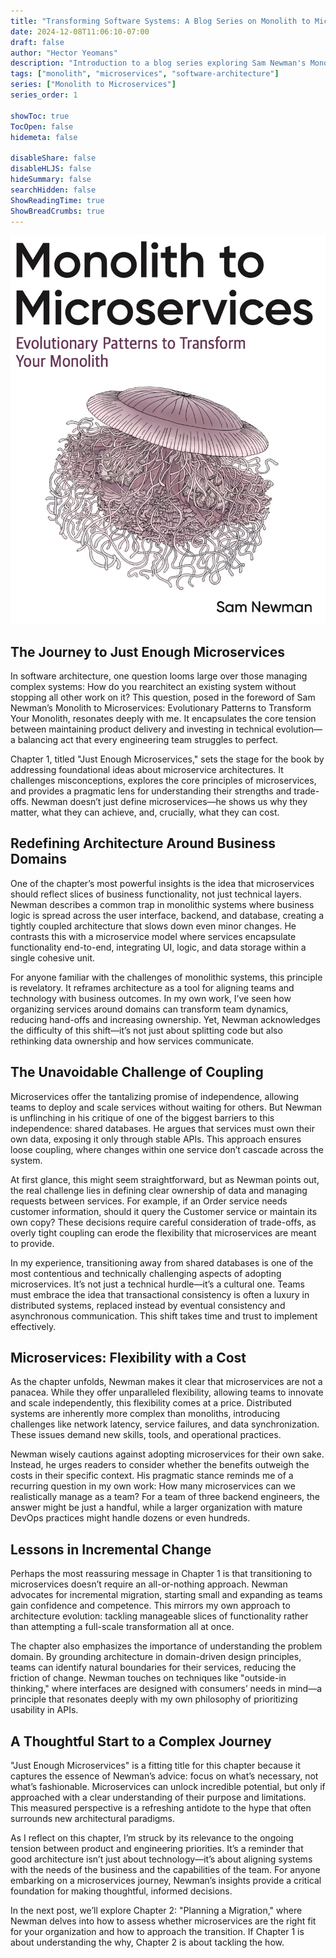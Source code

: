 ```yaml
---
title: "Transforming Software Systems: A Blog Series on Monolith to Microservices"
date: 2024-12-08T11:06:10-07:00
draft: false
author: "Hector Yeomans"
description: "Introduction to a blog series exploring Sam Newman's Monolith to Microservices book, covering the fundamentals of microservice architecture and evolutionary patterns."
tags: ["monolith", "microservices", "software-architecture"]
series: ["Monolith to Microservices"]
series_order: 1

showToc: true
TocOpen: false
hidemeta: false

disableShare: false
disableHLJS: false
hideSummary: false
searchHidden: false
ShowReadingTime: true
ShowBreadCrumbs: true
---
```


![](./hero.jpg)

## The Journey to Just Enough Microservices

In software architecture, one question looms large over those managing complex systems: How do you rearchitect an existing system without stopping all other work on it? This question, posed in the foreword of Sam Newman’s Monolith to Microservices: Evolutionary Patterns to Transform Your Monolith, resonates deeply with me. It encapsulates the core tension between maintaining product delivery and investing in technical evolution—a balancing act that every engineering team struggles to perfect.

Chapter 1, titled "Just Enough Microservices," sets the stage for the book by addressing foundational ideas about microservice architectures. It challenges misconceptions, explores the core principles of microservices, and provides a pragmatic lens for understanding their strengths and trade-offs. Newman doesn’t just define microservices—he shows us why they matter, what they can achieve, and, crucially, what they can cost.

## Redefining Architecture Around Business Domains

One of the chapter’s most powerful insights is the idea that microservices should reflect slices of business functionality, not just technical layers. Newman describes a common trap in monolithic systems where business logic is spread across the user interface, backend, and database, creating a tightly coupled architecture that slows down even minor changes. He contrasts this with a microservice model where services encapsulate functionality end-to-end, integrating UI, logic, and data storage within a single cohesive unit.

For anyone familiar with the challenges of monolithic systems, this principle is revelatory. It reframes architecture as a tool for aligning teams and technology with business outcomes. In my own work, I’ve seen how organizing services around domains can transform team dynamics, reducing hand-offs and increasing ownership. Yet, Newman acknowledges the difficulty of this shift—it’s not just about splitting code but also rethinking data ownership and how services communicate.

## The Unavoidable Challenge of Coupling

Microservices offer the tantalizing promise of independence, allowing teams to deploy and scale services without waiting for others. But Newman is unflinching in his critique of one of the biggest barriers to this independence: shared databases. He argues that services must own their own data, exposing it only through stable APIs. This approach ensures loose coupling, where changes within one service don’t cascade across the system.

At first glance, this might seem straightforward, but as Newman points out, the real challenge lies in defining clear ownership of data and managing requests between services. For example, if an Order service needs customer information, should it query the Customer service or maintain its own copy? These decisions require careful consideration of trade-offs, as overly tight coupling can erode the flexibility that microservices are meant to provide.

In my experience, transitioning away from shared databases is one of the most contentious and technically challenging aspects of adopting microservices. It’s not just a technical hurdle—it’s a cultural one. Teams must embrace the idea that transactional consistency is often a luxury in distributed systems, replaced instead by eventual consistency and asynchronous communication. This shift takes time and trust to implement effectively.

## Microservices: Flexibility with a Cost

As the chapter unfolds, Newman makes it clear that microservices are not a panacea. While they offer unparalleled flexibility, allowing teams to innovate and scale independently, this flexibility comes at a price. Distributed systems are inherently more complex than monoliths, introducing challenges like network latency, service failures, and data synchronization. These issues demand new skills, tools, and operational practices.

Newman wisely cautions against adopting microservices for their own sake. Instead, he urges readers to consider whether the benefits outweigh the costs in their specific context. His pragmatic stance reminds me of a recurring question in my own work: How many microservices can we realistically manage as a team? For a team of three backend engineers, the answer might be just a handful, while a larger organization with mature DevOps practices might handle dozens or even hundreds.

## Lessons in Incremental Change

Perhaps the most reassuring message in Chapter 1 is that transitioning to microservices doesn’t require an all-or-nothing approach. Newman advocates for incremental migration, starting small and expanding as teams gain confidence and competence. This mirrors my own approach to architecture evolution: tackling manageable slices of functionality rather than attempting a full-scale transformation all at once.

The chapter also emphasizes the importance of understanding the problem domain. By grounding architecture in domain-driven design principles, teams can identify natural boundaries for their services, reducing the friction of change. Newman touches on techniques like "outside-in thinking," where interfaces are designed with consumers’ needs in mind—a principle that resonates deeply with my own philosophy of prioritizing usability in APIs.


## A Thoughtful Start to a Complex Journey

"Just Enough Microservices" is a fitting title for this chapter because it captures the essence of Newman’s advice: focus on what’s necessary, not what’s fashionable. Microservices can unlock incredible potential, but only if approached with a clear understanding of their purpose and limitations. This measured perspective is a refreshing antidote to the hype that often surrounds new architectural paradigms.

As I reflect on this chapter, I’m struck by its relevance to the ongoing tension between product and engineering priorities. It’s a reminder that good architecture isn’t just about technology—it’s about aligning systems with the needs of the business and the capabilities of the team. For anyone embarking on a microservices journey, Newman’s insights provide a critical foundation for making thoughtful, informed decisions.

In the next post, we’ll explore Chapter 2: "Planning a Migration," where Newman delves into how to assess whether microservices are the right fit for your organization and how to approach the transition. If Chapter 1 is about understanding the why, Chapter 2 is about tackling the how.